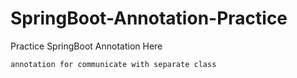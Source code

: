 # SpringBoot-Annotation-Practice
Practice SpringBoot Annotation Here

``annotation for communicate with separate class``


